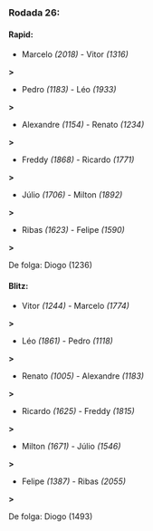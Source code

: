 ### Rodada 26:

#### Rapid:

* Marcelo *(2018)*     -     Vitor *(1316)*

 **>** 
* Pedro *(1183)*     -     Léo *(1933)*

 **>** 
* Alexandre *(1154)*     -     Renato *(1234)*

 **>** 
* Freddy *(1868)*     -     Ricardo *(1771)*

 **>** 
* Júlio *(1706)*     -     Milton *(1892)*

 **>** 
* Ribas *(1623)*     -     Felipe *(1590)*

 **>** 

De folga: Diogo (1236)

#### Blitz:

* Vitor *(1244)*     -     Marcelo *(1774)*

 **>** 
* Léo *(1861)*     -     Pedro *(1118)*

 **>** 
* Renato *(1005)*     -     Alexandre *(1183)*

 **>** 
* Ricardo *(1625)*     -     Freddy *(1815)*

 **>** 
* Milton *(1671)*     -     Júlio *(1546)*

 **>** 
* Felipe *(1387)*     -     Ribas *(2055)*

 **>** 

De folga: Diogo (1493)

